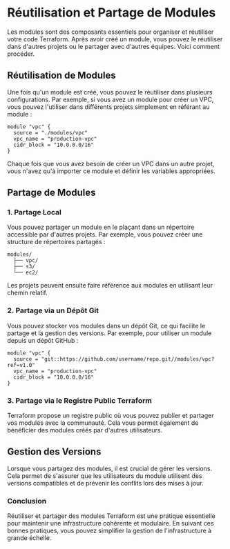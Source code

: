 
# Réutilisation et Partage de Modules

Les modules sont des composants essentiels pour organiser et réutiliser votre code Terraform. Après avoir créé un module, vous pouvez le réutiliser dans d'autres projets ou le partager avec d'autres équipes. Voici comment procéder.

## Réutilisation de Modules

Une fois qu'un module est créé, vous pouvez le réutiliser dans plusieurs configurations. Par exemple, si vous avez un module pour créer un VPC, vous pouvez l'utiliser dans différents projets simplement en référant au module :

```hcl
module "vpc" {
  source = "./modules/vpc"
  vpc_name = "production-vpc"
  cidr_block = "10.0.0.0/16"
}
```

Chaque fois que vous avez besoin de créer un VPC dans un autre projet, vous n'avez qu'à importer ce module et définir les variables appropriées.

## Partage de Modules

### 1. Partage Local

Vous pouvez partager un module en le plaçant dans un répertoire accessible par d'autres projets. Par exemple, vous pouvez créer une structure de répertoires partagés :

```
modules/
  ├── vpc/
  ├── s3/
  └── ec2/
```

Les projets peuvent ensuite faire référence aux modules en utilisant leur chemin relatif.

### 2. Partage via un Dépôt Git

Vous pouvez stocker vos modules dans un dépôt Git, ce qui facilite le partage et la gestion des versions. Par exemple, pour utiliser un module depuis un dépôt GitHub :

```hcl
module "vpc" {
  source = "git::https://github.com/username/repo.git//modules/vpc?ref=v1.0"
  vpc_name = "production-vpc"
  cidr_block = "10.0.0.0/16"
}
```

### 3. Partage via le Registre Public Terraform

Terraform propose un registre public où vous pouvez publier et partager vos modules avec la communauté. Cela vous permet également de bénéficier des modules créés par d'autres utilisateurs.

## Gestion des Versions

Lorsque vous partagez des modules, il est crucial de gérer les versions. Cela permet de s'assurer que les utilisateurs du module utilisent des versions compatibles et de prévenir les conflits lors des mises à jour.

### Conclusion

Réutiliser et partager des modules Terraform est une pratique essentielle pour maintenir une infrastructure cohérente et modulaire. En suivant ces bonnes pratiques, vous pouvez simplifier la gestion de l'infrastructure à grande échelle.
